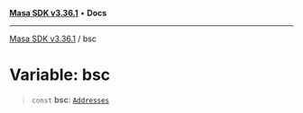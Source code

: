 [**Masa SDK v3.36.1**](../README.md) • **Docs**

***

[Masa SDK v3.36.1](../globals.md) / bsc

# Variable: bsc

> `const` **bsc**: [`Addresses`](../interfaces/Addresses.md)

